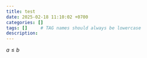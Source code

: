 ```yaml
---
title: test
date: 2025-02-18 11:10:02 +0700
categories: []
tags: []     # TAG names should always be lowercase
description: 
---
```

$a\leq b$
